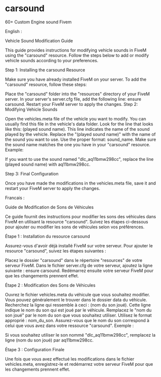 # carsound
60+ Custom Engine sound Fivem

English :

Vehicle Sound Modification Guide

This guide provides instructions for modifying vehicle sounds in FiveM using the "carsound" resource. Follow the steps below to add or modify vehicle sounds according to your preferences.

Step 1: Installing the carsound Resource

Make sure you have already installed FiveM on your server. To add the "carsound" resource, follow these steps:

Place the "carsound" folder into the "resources" directory of your FiveM server.
In your server's server.cfg file, add the following line: ensure carsound.
Restart your FiveM server to apply the changes.
Step 2: Modifying Vehicle Sounds

Open the vehicles.meta file of the vehicle you want to modify. You can usually find this file in the vehicle's data folder. Look for the line that looks like this: (played sound name). This line indicates the name of the sound played by the vehicle. Replace the "(played sound name)" with the name of the sound you want to use. Use the proper format: sound_name. Make sure the sound name matches the one you have in your "carsound" resource. Example:

If you want to use the sound named "dlc_aq11bmw298cc", replace the line (played sound name) with aq11bmw298cc.

Step 3: Final Configuration

Once you have made the modifications in the vehicles.meta file, save it and restart your FiveM server to apply the changes.


Francais :

Guide de Modification de Sons de Véhicules

Ce guide fournit des instructions pour modifier les sons des véhicules dans FiveM en utilisant la resource "carsound". Suivez les étapes ci-dessous pour ajouter ou modifier les sons de véhicules selon vos préférences.

Étape 1 : Installation du resource carsound

Assurez-vous d'avoir déjà installé FiveM sur votre serveur. Pour ajouter le resource "carsound", suivez les étapes suivantes :

Placez le dossier "carsound" dans le répertoire "resources" de votre serveur FiveM.
Dans le fichier server.cfg de votre serveur, ajoutez la ligne suivante : ensure carsound.
Redémarrez ensuite votre serveur FiveM pour que les changements prennent effet.

Étape 2 : Modification des Sons de Véhicules

Ouvrez le fichier vehicles.meta du véhicule que vous souhaitez modifier. Vous pouvez généralement le trouver dans le dossier data du véhicule.
Recherchez la ligne qui ressemble à ceci : <audioNameHash>(nom du son joué)</audioNameHash>. Cette ligne indique le nom du son qui est joué par le véhicule.
Remplacez le "nom du son joué" par le nom du son que vous souhaitez utiliser. Utilisez le format approprié : <audioNameHash>nom_du_son</audioNameHash>. Assurez-vous que le nom du son correspond à celui que vous avez dans votre ressource "carsound".
Exemple :

Si vous souhaitez utiliser le son nommé "dlc_aq11bmw298cc", remplacez la ligne <audioNameHash>(nom du son joué)</audioNameHash> par <audioNameHash>aq11bmw298cc</audioNameHash>.

Étape 3 : Configuration Finale

Une fois que vous avez effectué les modifications dans le fichier vehicles.meta, enregistrez-le et redémarrez votre serveur FiveM pour que les changements prennent effet.
